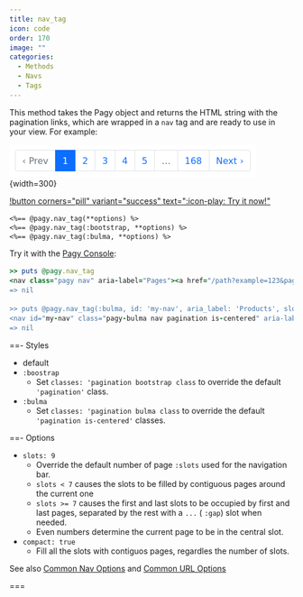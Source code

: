 ```yaml
---
title: nav_tag
icon: code
order: 170
image: ""
categories:
  - Methods
  - Navs
  - Tags
---
```


This method takes the Pagy object and returns the HTML string with the pagination links, which are wrapped in a `nav` tag and are ready to use in your view. For example:

![nav_tag (:bootstrap style)](/assets/images/bootstrap_nav.png){width=300}

[!button corners="pill" variant="success" text=":icon-play: Try it now!"](../../sandbox/playground.md#3-demo-app)

```erb View
<%== @pagy.nav_tag(**options) %>
<%== @pagy.nav_tag(:bootstrap, **options) %>
<%== @pagy.nav_tag(:bulma, **options) %>
```

Try it with the [Pagy Console](../../sandbox/console.md):

```ruby
>> puts @pagy.nav_tag
<nav class="pagy nav" aria-label="Pages"><a href="/path?example=123&page=2" aria-label="Previous">&lt;</a><a href="/path?example=123&page=1">1</a><a href="/path?example=123&page=2">2</a><a role="link" aria-disabled="true" aria-current="page" class="current">3</a><a href="/path?example=123&page=4">4</a><a href="/path?example=123&page=5">5</a><a role="link" aria-disabled="true" class="gap">&hellip;</a><a href="/path?example=123&page=50">50</a><a href="/path?example=123&page=4" aria-label="Next">&gt;</a></nav>
=> nil

>> puts @pagy.nav_tag(:bulma, id: 'my-nav', aria_label: 'Products', slots: 3)
<nav id="my-nav" class="pagy-bulma nav pagination is-centered" aria-label="Products"><a href="/path?example=123&page=2" class="pagination-previous" aria-label="Previous">&lt;</a><a href="/path?example=123&page=4" class="pagination-next" aria-label="Next">&gt;</a><ul class="pagination-list"><li><a href="/path?example=123&page=2" class="pagination-link">2</a></li><li><a role="link" class="pagination-link is-current" aria-current="page" aria-disabled="true">3</a></li><li><a href="/path?example=123&page=4" class="pagination-link">4</a></li></ul></nav>
=> nil
```

==- Styles

- default
- `:boostrap`
  - Set `classes: 'pagination bootstrap class` to override the default `'pagination'` class.
- `:bulma`
  - Set `classes: 'pagination bulma class` to override the default `'pagination is-centered'` classes.

==- Options

- `slots: 9`
  - Override the default number of page `:slots` used for the navigation bar.
  - `slots < 7` causes the slots to be filled by contiguous pages around the current one
  - `slots >= 7` causes the first and last slots to be occupied by first and last pages, separated by the rest with a `...` (
    `:gap`) slot when needed.
  - Even numbers determine the current page to be in the central slot.
- `compact: true`
  - Fill all the slots with contiguos pages, regardles the number of slots.

See also [Common Nav Options](../methods#common-nav-options) and [Common URL Options](../methods#common-url-options)

===
